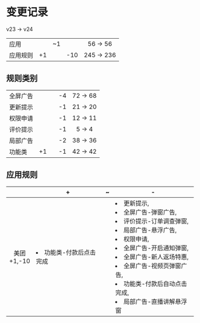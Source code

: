 # 变更记录

v23 -> v24

||||||
|-|:-:|:-:|:-:|:-:|
|应用||~1||56 -> 56|
|应用规则|+1||-10|245 -> 236|

## 规则类别

||||||
|-|:-:|:-:|:-:|:-:|
|全屏广告|||-4|72 -> 68|
|更新提示|||-1|21 -> 20|
|权限申请|||-1|12 -> 11|
|评价提示|||-1|5 -> 4|
|局部广告|||-2|38 -> 36|
|功能类|+1||-1|42 -> 42|

## 应用规则

||+|~|-|
|:-:|-|-|-|
|美团<br>+1,-10|<li>功能类-付款后点击完成||<li>更新提示,<li>全屏广告-弹窗广告,<li>评价提示-订单调查弹窗,<li>局部广告-悬浮广告,<li>权限申请,<li>全屏广告-开启通知弹窗,<li>全屏广告-新人返场特惠,<li>全屏广告-视频页弹窗广告,<li>功能类-付款后自动点击完成,<li>局部广告-直播讲解悬浮窗|
